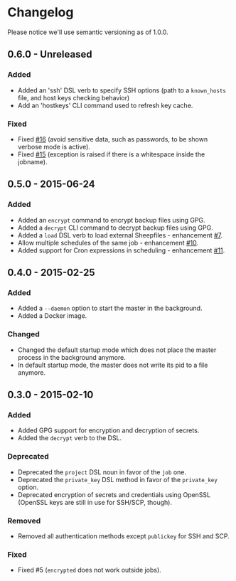 # Changelog

Please notice we'll use semantic versioning as of 1.0.0.

## 0.6.0 - Unreleased

### Added

* Added an 'ssh' DSL verb to specify SSH options (path to a `known_hosts` file, and host keys checking behavior)
* Add an 'hostkeys' CLI command used to refresh key cache.

### Fixed

* Fixed [#16](https://github.com/servebox/electric_sheep/issues/16) (avoid sensitive data, such as passwords, to be shown verbose mode is active).
* Fixed [#15](https://github.com/servebox/electric_sheep/issues/15) (exception is raised if there is a whitespace inside the jobname).

## 0.5.0 - 2015-06-24

### Added

* Added an `encrypt` command to encrypt backup files using GPG.
* Added a `decrypt` CLI command to decrypt backup files using GPG.
* Added a `load` DSL verb to load external Sheepfiles - enhancement [#7](https://github.com/servebox/electric_sheep/issues/7).
* Allow multiple schedules of the same job - enhancement [#10](https://github.com/servebox/electric_sheep/issues/10).
* Added support for Cron expressions in scheduling - enhancement [#11](https://github.com/servebox/electric_sheep/issues/11).

## 0.4.0 - 2015-02-25

### Added

* Added a `--daemon` option to start the master in the background.
* Added a Docker image.

### Changed

* Changed the default startup mode which does not place the master process in
  the background anymore.
* In default startup mode, the master does not write its pid to a file anymore.

## 0.3.0 - 2015-02-10

### Added

* Added GPG support for encryption and decryption of secrets.
* Added the `decrypt` verb to the DSL.

### Deprecated

* Deprecated the `project` DSL noun in favor of the `job` one.
* Deprecated the `private_key` DSL method in favor of the `private_key` option.
* Deprecated encryption of secrets and credentials using OpenSSL (OpenSSL keys
  are still in use for SSH/SCP, though).

### Removed

* Removed all authentication methods except `publickey` for SSH and SCP.

### Fixed

* Fixed #5 (`encrypted` does not work outside jobs).
